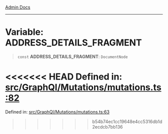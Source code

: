 [Admin Docs](/)

***

# Variable: ADDRESS\_DETAILS\_FRAGMENT

> `const` **ADDRESS\_DETAILS\_FRAGMENT**: `DocumentNode`

<<<<<<< HEAD
Defined in: [src/GraphQl/Mutations/mutations.ts:82](https://github.com/PalisadoesFoundation/talawa-admin/blob/main/src/GraphQl/Mutations/mutations.ts#L82)
=======
Defined in: [src/GraphQl/Mutations/mutations.ts:63](https://github.com/PalisadoesFoundation/talawa-admin/blob/main/src/GraphQl/Mutations/mutations.ts#L63)
>>>>>>> b54b74ec1cc19648e4cc5316db1d2ecdcb7bb136
